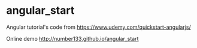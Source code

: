 # angular_start
Angular tutorial's code from https://www.udemy.com/quickstart-angularjs/

Online demo http://number133.github.io/angular_start
